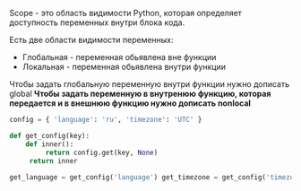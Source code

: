 Scope - это область видимости Python, которая определяет доступность переменных внутри блока кода.

Есть две области видимости переменных:

- Глобальная - переменная обьявлена вне функции
- Локальная - переменная обьявлена внутри функции

Чтобы задать глобальную переменную внутри функции нужно дописать global
**Чтобы задать переменную в внутренюю функцию, которая передается и в внешнюю функцию нужно дописать nonlocal**

```python
config = { 'language': 'ru', 'timezone': 'UTC' }

def get_config(key):
	def inner():
		 return config.get(key, None)
	 return inner
	 
get_language = get_config('language') get_timezone = get_config('timezone') print(get_language()) # ru print(get_timezone()) # UTC
```
